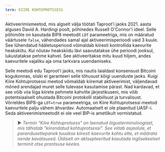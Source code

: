 ```yaml
---
term: KIIRE KOHTUPROTSSESS
---
```


Aktiveerimismeetod, mis algselt välja töötati Taproot'i jaoks 2021. aasta alguses David A. Hardingi poolt, põhinedes Russell O'Connor'i ideel. Selle põhimõte on kasutada BIP8 meetodit `LOT` parameetriga, mis on määratud väärtusele `false`, vähendades samal ajal aktiveerimisperioodi vaid 3 kuule. See lühendatud hääletusperiood võimaldab kiiresti kontrollida kaevurite heakskiitu. Kui nõutav heakskiidu lävi saavutatakse ühe perioodi jooksul, lukustatakse pehme kahvel. See aktiveeritakse mitu kuud hiljem, andes kaevuritele vajaliku aja oma tarkvara uuendamiseks.

Selle meetodi edu Taproot'i jaoks, mis nautis laialdast konsensust Bitcoini kogukonnas, siiski ei garanteeri selle tõhusust kõigi uuenduste jaoks. Kuigi Kiire Kohtuprotsessi meetod võimaldab kiiremat aktiveerimist, väljendavad mõned arendajad muret selle tulevase kasutamise pärast. Nad kardavad, et see võib viia liiga kiirete pehmete kahvlite järjestikuseni, mis võib potentsiaalselt ohustada Bitcoini protokolli stabiilsust ja turvalisust. Võrreldes BIP8-ga `LOT=true` parameetriga, on Kiire Kohtuprotsessi meetod kaevuritele palju vähem ähvardav. Automaatselt ei ole plaanitud UASF-i. Seda aktiveerimismeetodit ei ole veel BIP-is ametlikult vormistatud.

> ► *Termin "Kiire Kohtuprotsess" on laenatud õigusterminoloogiast, mis tähistab "kiirendatud kohtuprotsessi". See viitab asjaolule, et parandusettepanek tuuakse kiiresti kaevurite kohtu ette, et määrata nende kavatsused. Üldiselt on aktsepteeritud kasutada inglisekeelset terminit otse prantsuse keeles.*